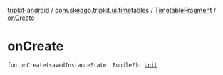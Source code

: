 [tripkit-android](../../index.md) / [com.skedgo.tripkit.ui.timetables](../index.md) / [TimetableFragment](index.md) / [onCreate](./on-create.md)

# onCreate

`fun onCreate(savedInstanceState: Bundle?): `[`Unit`](https://kotlinlang.org/api/latest/jvm/stdlib/kotlin/-unit/index.html)